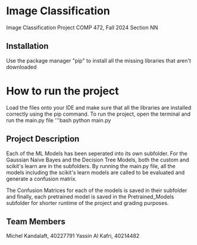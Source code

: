 # Image Classification
Image Classification Project COMP 472, Fall 2024 Section NN

## Installation
Use the package manager "pip" to install all the missing libraries that aren't downloaded

# How to run the project 
Load the files onto your IDE and make sure that all the libraries are installed correctly using the pip command. To run the project, open the terminal and run the main.py file 
'''bash
python main.py 

## Project Description
Each of the ML Models has been seperated into its own subfolder. For the Gaussian Naive Bayes and the Decision Tree Models, both the custom and scikit's learn are in the subfolders. By running the main.py file, all the models including the scikit's learn models are called to be evaluated and generate a confusion matrix. 

The Confusion Matrices for each of the models is saved in their subfolder and finally, each pretrained model is saved in the Pretrained_Models subfolder for shorter runtime of the project and grading purposes.

## Team Members
Michel Kandalaft, 40227791
Yassin Al Kafri, 40214482
